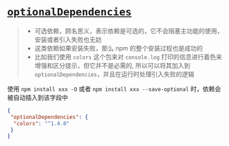 # [`optionalDependencies`]()

> - 可选依赖，顾名思义，表示依赖是可选的，它不会阻塞主功能的使用，安装或者引入失败也无妨
> - 这类依赖如果安装失败，那么 npm 的整个安装过程也是成功的
> - 比如我们使用 `colors` 这个包来对 `console.log` 打印的信息进行着色来增强和区分提示，但它并不是必需的, 所以可以将其加入到 `optionalDependencies`，并且在运行时处理引入失败的逻辑

使用 `npm install xxx -O` 或者 `npm install xxx --save-optional` 时，依赖会被自动插入到该字段中

```json
{
 "optionalDependencies": {
  "colors": "^1.4.0"
 }
}
```
